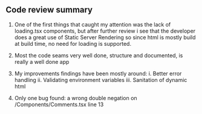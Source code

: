 ## Code review summary

1. One of the first things that caught my attention was the lack of loading.tsx components, but after further review i see that the developer does a great use of Static Server Rendering so since html is mostly build at build time, no need for loading is supported.

2. Most the code seams very well done, structure and documented, is really a well done app

3. My improvements findings have been mostly around:
   i. Better error handling
   ii. Validating environment variables
   iii. Sanitation of dynamic html

4. Only one bug found: a wrong double negation on /Components/Comments.tsx line 13
